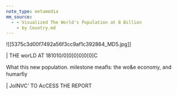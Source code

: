 ```yaml
---
note_type: metamedia
mm_source:
  - - Visualized The World's Population at 8 Billion
    - by Country.md
---
```


![[5375c3d00f7492a56f3cc9af1c392864_MD5.jpg]]

| THE worLD AT 181010/0]0]0]0]0[0]C

What this new population. milestone meaﬂs:
the wo&e economy, and humarﬁy

| JoINVC' TO AcCESS THE REPORT


